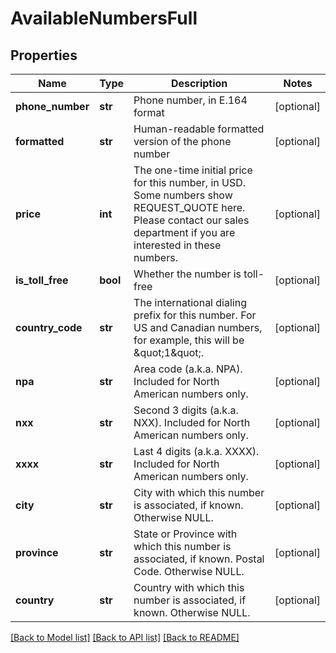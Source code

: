 # AvailableNumbersFull

## Properties
Name | Type | Description | Notes
------------ | ------------- | ------------- | -------------
**phone_number** | **str** | Phone number, in E.164 format | [optional] 
**formatted** | **str** | Human-readable formatted version of the phone number | [optional] 
**price** | **int** | The one-time initial price for this number, in USD. Some numbers show REQUEST_QUOTE here. Please contact our sales department if you are interested in these numbers. | [optional] 
**is_toll_free** | **bool** | Whether the number is toll-free | [optional] 
**country_code** | **str** | The international dialing prefix for this number. For US and Canadian numbers, for example, this will be \&quot;1\&quot;. | [optional] 
**npa** | **str** | Area code (a.k.a. NPA). Included for North American numbers only. | [optional] 
**nxx** | **str** | Second 3 digits (a.k.a. NXX). Included for North American numbers only. | [optional] 
**xxxx** | **str** | Last 4 digits (a.k.a. XXXX). Included for North American numbers only. | [optional] 
**city** | **str** | City with which this number is associated, if known. Otherwise NULL. | [optional] 
**province** | **str** | State or Province with which this number is associated, if known. Postal Code. Otherwise NULL. | [optional] 
**country** | **str** | Country with which this number is associated, if known. Otherwise NULL. | [optional] 

[[Back to Model list]](../README.md#documentation-for-models) [[Back to API list]](../README.md#documentation-for-api-endpoints) [[Back to README]](../README.md)


